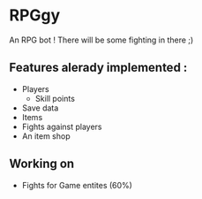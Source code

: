 # RPGgy
An RPG bot ! There will be some fighting in there ;)

## Features alerady implemented :
* Players
  * Skill points
* Save data
* Items
* Fights against players
* An item shop

## Working on
* Fights for Game entites (60%)
